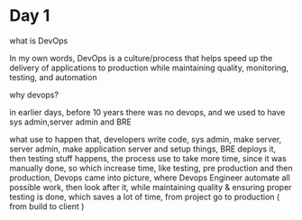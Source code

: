 # Day 1

what is DevOps

In my own words, DevOps is a culture/process that helps speed up the delivery of applications to production while maintaining quality, monitoring, testing, and automation

why devops?

in earlier days, before 10 years there was no devops, and we used to have sys admin,server admin and BRE

what use to happen that, developers write code, sys admin, make server, server admin, make application server and setup things, BRE deploys it, then testing stuff happens, the process use to take more time, since it was manually done, so which increase time, like testing, pre production and then production, Devops came into picture, where Devops Engineer automate all possible work, then look after it, while maintaining quality & ensuring proper testing is done, which saves a lot of time, from project go to production ( from build to client )